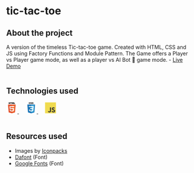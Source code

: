 # tic-tac-toe

## About the project
A version of the timeless Tic-tac-toe game. Created with HTML, CSS and JS using Factory Functions and Module Pattern. The Game offers a Player vs Player game mode, as well as a player vs AI Bot 🤖 game mode. - [Live Demo](https://hardroof.github.io/tic-tac-toe/)
<br/><br/>

## Technologies used

<a href="https://www.w3.org/html/" target="_blank" rel="noreferrer"> <img src="https://raw.githubusercontent.com/devicons/devicon/master/icons/html5/html5-original-wordmark.svg" alt="html5" width="30" height="30"/> </a>  &emsp; <a href="https://www.w3schools.com/css/" target="_blank" rel="noreferrer"> <img src="https://raw.githubusercontent.com/devicons/devicon/master/icons/css3/css3-original-wordmark.svg" alt="css3" width="30" height="30"/> </a> &emsp; <a href="https://developer.mozilla.org/en-US/docs/Web/JavaScript" target="_blank" rel="noreferrer"> <img src="https://raw.githubusercontent.com/devicons/devicon/master/icons/javascript/javascript-original.svg" alt="javascript" width="30" height="30"/> </a>
<br/><br/>

## Resources used
- Images by <a href='https://iconpacks.net/?utm_source=link-attribution&utm_content=12387'>Iconpacks</a>
- [Dafont](https://www.dafont.com/bodo-amat.font) (Font)
- [Google Fonts](https://fonts.googleapis.com/css2?family=Pacifico&display=swap) (Font)
